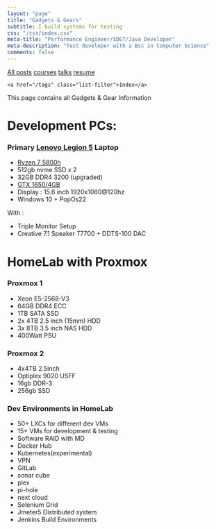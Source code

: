 ```yaml
---
layout: "page"
title: "Gadgets & Gears"
subtitle: I build systems for testing
css: "/css/index.css"
meta-title: "Performance Engineer/SDET/Java Developer"
meta-description: "Test developer with a Bsc in Computer Science"
comments: false
---
```

<div class="list-filters">
    <a href="/" class="list-filter filter-selected">All posts</a>
    <a href="/courses" class="list-filter">courses</a>
	<a href="/talks" class="list-filter">talks</a>
    <a href="/resume" class="list-filter">resume</a>

    <a href="/tags" class="list-filter">Index</a>
</div>

This page contains all Gadgets & Gear Information

# Development PCs: 
### Primary [Lenovo Legion 5](https://www.amazon.com/Lenovo-Legion-Gaming-Laptop-7-5800H/dp/B09QLF33NQ?th=1) Laptop
- [Ryzen 7 5800h](https://www.cpubenchmark.net/cpu.php?cpu=AMD+Ryzen+7+5800H&id=3907)
- 512gb nvme SSD x 2
- 32GB DDR4 3200 (upgraded)
- [GTX 1650/4GB](https://www.videocardbenchmark.net/gpu.php?gpu=GeForce+GTX+1650+%28Mobile%29&id=4090)
- Display : 15.6 inch 1920x1080@120hz
- Windows 10 + PopOs22

With : 
- Triple Monitor Setup
- Creative 7.1 Speaker T7700 + DDTS-100 DAC

# HomeLab with Proxmox
### Proxmox 1
- Xeon E5-2568-V3
- 64GB DDR4 ECC
- 1TB SATA SSD
- 2x 4TB 2.5 inch (15mm) HDD
- 3x 8TB 3.5 inch NAS HDD
- 400Watt PSU

### Proxmox 2
- 4x4TB 2.5inch
- Optiplex 9020 USFF
- 16gb DDR-3
- 256gb SSD

### Dev Environments in HomeLab
- 50+ LXCs for different dev VMs
- 15+ VMs for development & testing
- Software RAID with MD 
- Docker Hub
- Kubernetes(experimental) 
- VPN
- GitLab
- sonar cube
- plex
- pi-hole
- next cloud
- Selenium Grid 
- Jmeter5 Distributed system
- Jenkins Build Environments
